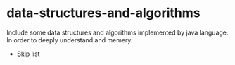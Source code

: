 # data-structures-and-algorithms
Include some data structures and algorithms implemented by java language. In order to deeply understand and memery. 

* Skip list
